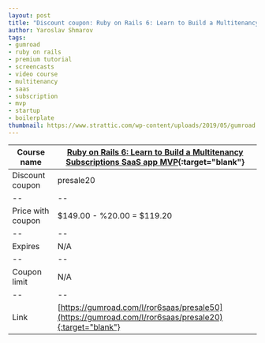 ```yaml
---
layout: post
title: "Discount coupon: Ruby on Rails 6: Learn to Build a Multitenancy Subscriptions SaaS app MVP"
author: Yaroslav Shmarov
tags: 
- gumroad
- ruby on rails
- premium tutorial
- screencasts
- video course
- multitenancy
- saas
- subscription
- mvp
- startup
- boilerplate
thumbnail: https://www.strattic.com/wp-content/uploads/2019/05/gumroad.jpg
---
```


| Course name  | [Ruby on Rails 6: Learn to Build a Multitenancy Subscriptions SaaS app MVP](https://gumroad.com/l/ror6saas/){:target="blank"}  |
|--|--|
| Discount coupon  | presale20  |
|--|--|
| Price with coupon  | $149.00 - %20.00 = $119.20 |
|--|--|
| Expires  |  N/A  |
|--|--|
| Coupon limit |  N/A  |
|--|--|
| Link  | [https://gumroad.com/l/ror6saas/presale50](https://gumroad.com/l/ror6saas/presale20){:target="blank"}  |

